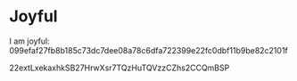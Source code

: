 # Joyful

I am joyful: 099efaf27fb8b185c73dc7dee08a78c6dfa722399e22fc0dbf11b9be82c2101f


22extLxekaxhkSB27HrwXsr7TQzHuTQVzzCZhs2CCQmBSP